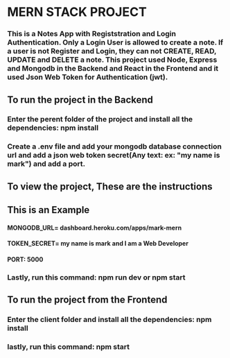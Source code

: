 # MERN STACK PROJECT

### This is a Notes App with Registstration and Login Authentication. Only a Login User is allowed to create a note. If a user is not Register and Login, they can not CREATE, READ, UPDATE and DELETE a note. This project used Node, Express and Mongodb in the Backend and React in the Frontend and it used Json Web Token for Authentication (jwt).


## To run the project in the Backend
### Enter the perent folder of the project and install all the dependencies: npm install
### Create a .env file and add your mongodb database connection url and add a json web token secret(Any text: ex: "my name is mark") and add a port.

## To view the project, These are the instructions

## This is an Example
#### MONGODB_URL= dashboard.heroku.com/apps/mark-mern
#### TOKEN_SECRET= my name is mark and I am a Web Developer
#### PORT: 5000
### Lastly, run this command:  npm run dev  or  npm start

## To run the project from the Frontend
### Enter the client folder and install all the dependencies: npm install
### lastly, run this command: npm start

